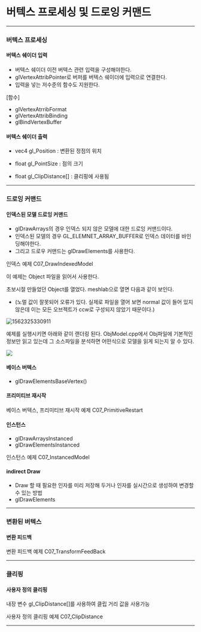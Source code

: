 # 버텍스 프로세싱 및 드로잉 커맨드



----------------

### 버텍스 프로세싱



#### 버텍스 쉐이더 입력

- 버텍스 쉐이더 이전 버텍스 관련 입력을 구성해야한다.
- glVertexAttribPointer로 버퍼를 버텍스 쉐이더에 입력으로 연결한다.
- 입력을 넣는 저수준의 함수도 지원한다.



[함수]

- glVertexAtrribFormat
- glVertexAttribBinding
- glBindVertexBuffer



#### 버텍스 쉐이더 출력

- vec4 gl_Position :  변환된 정점의 위치

- float gl_PointSize : 점의 크기

- float gl_ClipDistance[] : 클리핑에 사용됨



----------------

### 드로잉 커맨드



#### 인덱스된 모델 드로잉 커맨드

- glDrawArrays의 경우 인덱스 되지 않은 모델에 대한 드로잉 커맨드이다.
- 인덱스된 모델의 경우 GL_ELEMNET_ARRAY_BUFFER로 인덱스 데이터를 바인딩해야한다.
- 그리고 드로우 커맨드는 glDrawElements를 사용한다.

인덱스 예제 C07_DrawIndexedModel

이 예제는 Object 파일을 읽어서 사용한다. 

초보시절 만들었던 Object를 열었다. meshlab으로 열면 다음과 같이 보인다.

- (노멀 값이 잘못되어 오류가 있다. 실제로 파일을 열어 보면 normal 값이 들어 있지 않은데 이는 모든 오브젝트가 ccw로 구성되지 않았기 때문이다.)

![1562325330911](C:\Users\swkim\AppData\Roaming\Typora\typora-user-images\1562325330911.png)

예제를 실행시키면 아래와 같이 랜더링 된다. ObjModel.cpp에서 Obj파일에 기본적인 정보만 읽고 있는데 그 소스파일을 분석하면 어떤식으로 모델을 읽게 되는지 알 수 있다.

![](C:\Users\swkim\AppData\Roaming\Typora\typora-user-images\1562325265481.png)

#### 베이스 버텍스

- glDrawElementsBaseVertex()



#### 프리미티브 재시작



베이스 버텍스, 프리미티브 재시작 예제 C07_PrimitiveRestart



#### 인스턴스

- glDrawArraysInstanced
- glDrawElementsInstanced



인스턴스 예제 C07_InstancedModel



#### indirect Draw

- Draw 할 때 필요한 인자를 미리 저장해 두거나 인자를 실시간으로 생성하여 변경할 수 있는 방법
- glDrawElements





--------------------

### 변환된 버텍스



#### 변환 피드백



변환 피드백 예제 C07_TransformFeedBack



---------------------

### 클리핑



#### 사용자 정의 클리핑



내장 변수 gl_ClipDistance[]를 사용하여 클립 거리 값을 사용가능



사용자 정의 클리핑 예제 C07_ClipDistance



------------------

